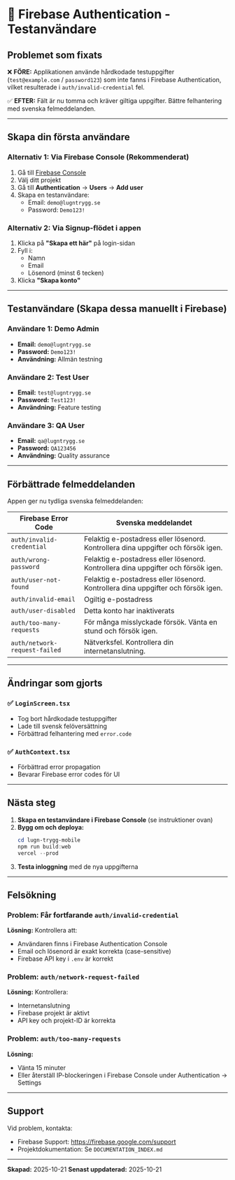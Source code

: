 # 🔐 Firebase Authentication - Testanvändare

## Problemet som fixats

❌ **FÖRE:** Applikationen använde hårdkodade testuppgifter (`test@example.com` / `password123`) som inte fanns i Firebase Authentication, vilket resulterade i `auth/invalid-credential` fel.

✅ **EFTER:** Fält är nu tomma och kräver giltiga uppgifter. Bättre felhantering med svenska felmeddelanden.

---

## Skapa din första användare

### Alternativ 1: Via Firebase Console (Rekommenderat)
1. Gå till [Firebase Console](https://console.firebase.google.com/)
2. Välj ditt projekt
3. Gå till **Authentication** → **Users** → **Add user**
4. Skapa en testanvändare:
   - Email: `demo@lugntrygg.se`
   - Password: `Demo123!`

### Alternativ 2: Via Signup-flödet i appen
1. Klicka på **"Skapa ett här"** på login-sidan
2. Fyll i:
   - Namn
   - Email
   - Lösenord (minst 6 tecken)
3. Klicka **"Skapa konto"**

---

## Testanvändare (Skapa dessa manuellt i Firebase)

### Användare 1: Demo Admin
- **Email:** `demo@lugntrygg.se`
- **Password:** `Demo123!`
- **Användning:** Allmän testning

### Användare 2: Test User
- **Email:** `test@lugntrygg.se`
- **Password:** `Test123!`
- **Användning:** Feature testing

### Användare 3: QA User
- **Email:** `qa@lugntrygg.se`
- **Password:** `QA123456`
- **Användning:** Quality assurance

---

## Förbättrade felmeddelanden

Appen ger nu tydliga svenska felmeddelanden:

| Firebase Error Code | Svenska meddelandet |
|---------------------|---------------------|
| `auth/invalid-credential` | Felaktig e-postadress eller lösenord. Kontrollera dina uppgifter och försök igen. |
| `auth/wrong-password` | Felaktig e-postadress eller lösenord. Kontrollera dina uppgifter och försök igen. |
| `auth/user-not-found` | Felaktig e-postadress eller lösenord. Kontrollera dina uppgifter och försök igen. |
| `auth/invalid-email` | Ogiltig e-postadress |
| `auth/user-disabled` | Detta konto har inaktiverats |
| `auth/too-many-requests` | För många misslyckade försök. Vänta en stund och försök igen. |
| `auth/network-request-failed` | Nätverksfel. Kontrollera din internetanslutning. |

---

## Ändringar som gjorts

### ✅ `LoginScreen.tsx`
- Tog bort hårdkodade testuppgifter
- Lade till svensk felöversättning
- Förbättrad felhantering med `error.code`

### ✅ `AuthContext.tsx`
- Förbättrad error propagation
- Bevarar Firebase error codes för UI

---

## Nästa steg

1. **Skapa en testanvändare i Firebase Console** (se instruktioner ovan)
2. **Bygg om och deploya:**
   ```powershell
   cd lugn-trygg-mobile
   npm run build:web
   vercel --prod
   ```
3. **Testa inloggning** med de nya uppgifterna

---

## Felsökning

### Problem: Får fortfarande `auth/invalid-credential`
**Lösning:** Kontrollera att:
- Användaren finns i Firebase Authentication Console
- Email och lösenord är exakt korrekta (case-sensitive)
- Firebase API key i `.env` är korrekt

### Problem: `auth/network-request-failed`
**Lösning:** Kontrollera:
- Internetanslutning
- Firebase projekt är aktivt
- API key och projekt-ID är korrekta

### Problem: `auth/too-many-requests`
**Lösning:**
- Vänta 15 minuter
- Eller återställ IP-blockeringen i Firebase Console under Authentication → Settings

---

## Support

Vid problem, kontakta:
- Firebase Support: https://firebase.google.com/support
- Projektdokumentation: Se `DOCUMENTATION_INDEX.md`

---

**Skapad:** 2025-10-21
**Senast uppdaterad:** 2025-10-21

